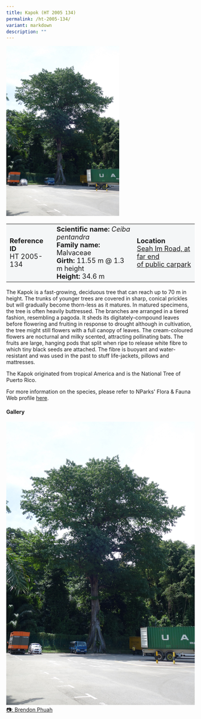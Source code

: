 ```yaml
---
title: Kapok (HT 2005 134)
permalink: /ht-2005-134/
variant: markdown
description: ""
---
```

<div class="isomer-image-wrapper">
<img style="width: 60%" src="/images/Heritage_trees_photos/ceipen_ht2005-134_habit.jpg">
</div><table style="minWidth: 100px; font-size: 18px; background: #F4F6F7">
<tbody><tr>
<td rowspan="1" colspan="1">
<strong>Reference ID</strong>
<br>HT 2005-134
</td>
<td rowspan="1" colspan="1">
	<strong>Scientific name:</strong> <em>Ceiba pentandra</em>
<br><strong>Family name: </strong>Malvaceae
<br><strong>Girth: </strong>11.55 m @ 1.3 m height
<br><strong>Height: </strong>34.6 m
</td>
<td rowspan="1" colspan="1">
<strong>Location</strong><a href="https://www.onemap.gov.sg/?lat=1.2686550000030046&amp;lng=103.81734799999774">
 <br>Seah Im Road, at far end<br>of public carpark</a>
</td>
</tr>
</tbody>
</table>
<p>The Kapok is a fast-growing, deciduous tree that can reach up to 70 m in height. The trunks of younger trees are covered in sharp, conical prickles but will gradually become thorn-less as it matures. In matured specimens, the tree is often heavily buttressed. The branches are arranged in a tiered fashion, resembling a pagoda. It sheds its digitately-compound leaves before flowering and fruiting in response to drought although in cultivation, the tree might still flowers with a full canopy of leaves. The cream-coloured flowers are nocturnal and milky scented, attracting pollinating bats. The fruits are large, hanging pods that split when ripe to release white fibre to which tiny black seeds are attached. The fibre is buoyant and water-resistant and was used in the past to stuff life-jackets, pillows and mattresses.</p>
  
<p>The Kapok originated from tropical America and is the National Tree of Puerto Rico. </p>

<p>For more information on the species, please refer to NParks' Flora &amp; Fauna Web profile <a href="https://www.nparks.gov.sg/florafaunaweb/flora/2/7/2797">here</a>.</p>

<h4><b>Gallery</b></h4>
<div class="isomer-card-grid">
<a href="/images/Heritage_trees_photos/ceipen_ht2005-134_habit.jpg" class="isomer-card">
<div class="isomer-card-image">
<div class="isomer-image-wrapper"><img src="/images/Heritage_trees_photos/ceipen_ht2005-134_habit.jpg"></div></div>
<div class="isomer-card-body"><div class="isomer-card-description">📷: Brendon Phuah</div></div></a><p></p></div>